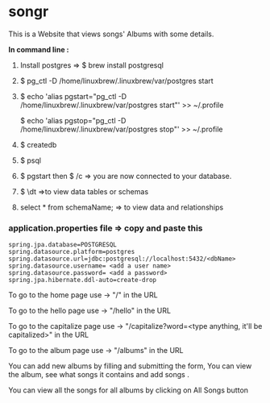 # songr

This is a Website that views songs' Albums with some details.

**In command line :**

1. Install postgres => $ brew install postgresql
2. $ pg_ctl -D /home/linuxbrew/.linuxbrew/var/postgres start
3. $ echo 'alias pgstart="pg_ctl -D /home/linuxbrew/.linuxbrew/var/postgres start"' >> ~/.profile

   $ echo 'alias pgstop="pg_ctl -D /home/linuxbrew/.linuxbrew/var/postgres stop"' >> ~/.profile
4. $ createdb <dbName> 
5. $ psql


6. $ pgstart then $ /c <dbName> => you are now connected to your database.
7. $ \dt =>to view data tables or schemas
8. select * from schemaName; => to view data and relationships

### application.properties file => copy and paste this

  ```
  spring.jpa.database=POSTGRESQL
  spring.datasource.platform=postgres
  spring.datasource.url=jdbc:postgresql://localhost:5432/<dbName>
  spring.datasource.username= <add a user name>
  spring.datasource.password= <add a password>
  spring.jpa.hibernate.ddl-auto=create-drop
```

To go to the home page use -> "/" in the URL

To go to the hello page use -> "/hello" in the URL

To go to the capitalize page use -> "/capitalize?word=<type anything, it'll be capitalized>" in the URL

To go to the album page use -> "/albums" in the URL

You can add new albums by filling and submitting the form, You can view the album, see what songs it contains and add songs .

You can view all the songs for all albums by clicking on All Songs button

